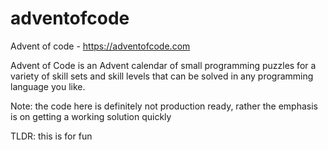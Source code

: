 # adventofcode
Advent of code - https://adventofcode.com

Advent of Code is an Advent calendar of small programming puzzles for a variety of skill sets and skill levels that can be solved in any programming language you like.

Note: the code here is definitely not production ready, rather the emphasis is on getting a working solution quickly 

TLDR: this is for fun
